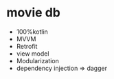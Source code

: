 # movie db
* 100%kotlin
* MVVM
* Retrofit
* view model
* Modularization
* dependency injection => dagger



